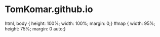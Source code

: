 # TomKomar.github.io

html, body { height: 100%; width: 100%; margin: 0;}
#map { width: 95%; height: 75%; margin: 0 auto;}
